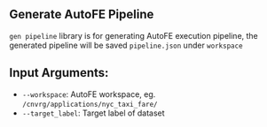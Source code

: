 ## Generate AutoFE Pipeline
`gen pipeline` library is for generating AutoFE execution pipeline, the generated pipeline will be saved `pipeline.json` under `workspace`

## Input Arguments:
* `--workspace`: AutoFE workspace, eg. `/cnvrg/applications/nyc_taxi_fare/`
* `--target_label`: Target label of dataset